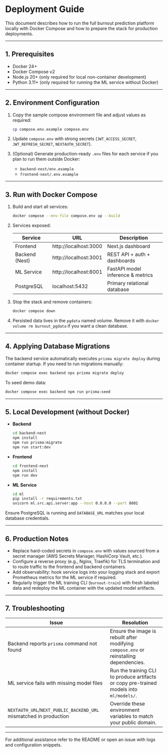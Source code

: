 # Deployment Guide

This document describes how to run the full burnout prediction platform locally with Docker Compose and how to prepare the stack for production deployments.

---

## 1. Prerequisites

- Docker 24+
- Docker Compose v2
- Node.js 20+ (only required for local non-container development)
- Python 3.11+ (only required for running the ML service without Docker)

---

## 2. Environment Configuration

1. Copy the sample compose environment file and adjust values as required:

   ```bash
   cp compose.env.example compose.env
   ```

2. Update `compose.env` with strong secrets (`JWT_ACCESS_SECRET`, `JWT_REFRESH_SECRET`, `NEXTAUTH_SECRET`).
3. (Optional) Generate production-ready `.env` files for each service if you plan to run them outside Docker:
   - `backend-nest/env.example`
   - `frontend-next/.env.example`

---

## 3. Run with Docker Compose

1. Build and start all services:

   ```bash
   docker compose --env-file compose.env up --build
   ```

2. Services exposed:

   | Service        | URL                  | Description                       |
   |----------------|----------------------|-----------------------------------|
   | Frontend       | http://localhost:3000| Next.js dashboard                  |
   | Backend (Nest) | http://localhost:3001| REST API + auth + dashboards       |
   | ML Service     | http://localhost:8001| FastAPI model inference & metrics  |
   | PostgreSQL     | localhost:5432       | Primary relational database        |

3. Stop the stack and remove containers:

   ```bash
   docker compose down
   ```

4. Persisted data lives in the `pgdata` named volume. Remove it with `docker volume rm burnout_pgdata` if you want a clean database.

---

## 4. Applying Database Migrations

The backend service automatically executes `prisma migrate deploy` during container startup. If you need to run migrations manually:

```bash
docker compose exec backend npx prisma migrate deploy
```

To seed demo data:

```bash
docker compose exec backend npm run prisma:seed
```

---

## 5. Local Development (without Docker)

- **Backend**
  ```bash
  cd backend-nest
  npm install
  npm run prisma:migrate
  npm run start:dev
  ```

- **Frontend**
  ```bash
  cd frontend-next
  npm install
  npm run dev
  ```

- **ML Service**
  ```bash
  cd ml
  pip install -r requirements.txt
  uvicorn ml.src.api.server:app --host 0.0.0.0 --port 8001
  ```

Ensure PostgreSQL is running and `DATABASE_URL` matches your local database credentials.

---

## 6. Production Notes

- Replace hard-coded secrets in `compose.env` with values sourced from a secret manager (AWS Secrets Manager, HashiCorp Vault, etc.).
- Configure a reverse proxy (e.g., Nginx, Traefik) for TLS termination and to route traffic to the frontend and backend containers.
- Add observability: hook service logs into your logging stack and export Prometheus metrics for the ML service if required.
- Regularly trigger the ML training CLI (`burnout-train`) with fresh labeled data and redeploy the ML container with the updated model artifacts.

---

## 7. Troubleshooting

| Issue | Resolution |
| ----- | ---------- |
| Backend reports `prisma` command not found | Ensure the image is rebuilt after modifying `compose.env` or reinstalling dependencies. |
| ML service fails with missing model files | Run the training CLI to produce artifacts or copy pre-trained models into `ml/models/`. |
| `NEXTAUTH_URL`/`NEXT_PUBLIC_BACKEND_URL` mismatched in production | Override these environment variables to match your public domain. |

---

For additional assistance refer to the README or open an issue with logs and configuration snippets.
